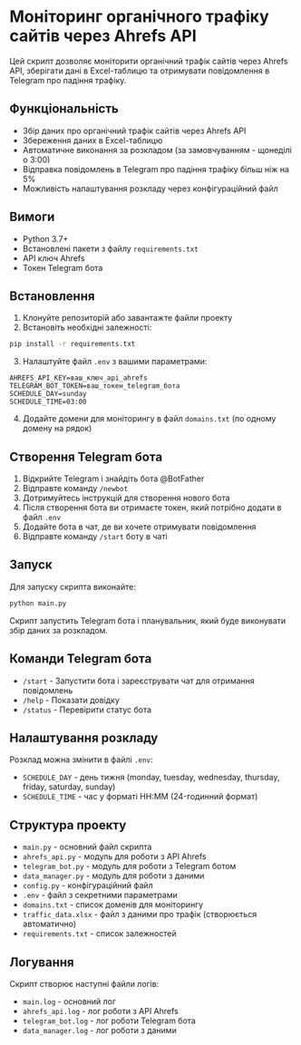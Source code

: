 # Моніторинг органічного трафіку сайтів через Ahrefs API

Цей скрипт дозволяє моніторити органічний трафік сайтів через Ahrefs API, зберігати дані в Excel-таблицю та отримувати повідомлення в Telegram про падіння трафіку.

## Функціональність

- Збір даних про органічний трафік сайтів через Ahrefs API
- Збереження даних в Excel-таблицю
- Автоматичне виконання за розкладом (за замовчуванням - щонеділі о 3:00)
- Відправка повідомлень в Telegram про падіння трафіку більш ніж на 5%
- Можливість налаштування розкладу через конфігураційний файл

## Вимоги

- Python 3.7+
- Встановлені пакети з файлу `requirements.txt`
- API ключ Ahrefs
- Токен Telegram бота

## Встановлення

1. Клонуйте репозиторій або завантажте файли проекту
2. Встановіть необхідні залежності:

```bash
pip install -r requirements.txt
```

3. Налаштуйте файл `.env` з вашими параметрами:

```
AHREFS_API_KEY=ваш_ключ_api_ahrefs
TELEGRAM_BOT_TOKEN=ваш_токен_telegram_бота
SCHEDULE_DAY=sunday
SCHEDULE_TIME=03:00
```

4. Додайте домени для моніторингу в файл `domains.txt` (по одному домену на рядок)

## Створення Telegram бота

1. Відкрийте Telegram і знайдіть бота @BotFather
2. Відправте команду `/newbot`
3. Дотримуйтесь інструкцій для створення нового бота
4. Після створення бота ви отримаєте токен, який потрібно додати в файл `.env`
5. Додайте бота в чат, де ви хочете отримувати повідомлення
6. Відправте команду `/start` боту в чаті

## Запуск

Для запуску скрипта виконайте:

```bash
python main.py
```

Скрипт запустить Telegram бота і планувальник, який буде виконувати збір даних за розкладом.

## Команди Telegram бота

- `/start` - Запустити бота і зареєструвати чат для отримання повідомлень
- `/help` - Показати довідку
- `/status` - Перевірити статус бота

## Налаштування розкладу

Розклад можна змінити в файлі `.env`:

- `SCHEDULE_DAY` - день тижня (monday, tuesday, wednesday, thursday, friday, saturday, sunday)
- `SCHEDULE_TIME` - час у форматі HH:MM (24-годинний формат)

## Структура проекту

- `main.py` - основний файл скрипта
- `ahrefs_api.py` - модуль для роботи з API Ahrefs
- `telegram_bot.py` - модуль для роботи з Telegram ботом
- `data_manager.py` - модуль для роботи з даними
- `config.py` - конфігураційний файл
- `.env` - файл з секретними параметрами
- `domains.txt` - список доменів для моніторингу
- `traffic_data.xlsx` - файл з даними про трафік (створюється автоматично)
- `requirements.txt` - список залежностей

## Логування

Скрипт створює наступні файли логів:
- `main.log` - основний лог
- `ahrefs_api.log` - лог роботи з API Ahrefs
- `telegram_bot.log` - лог роботи Telegram бота
- `data_manager.log` - лог роботи з даними 